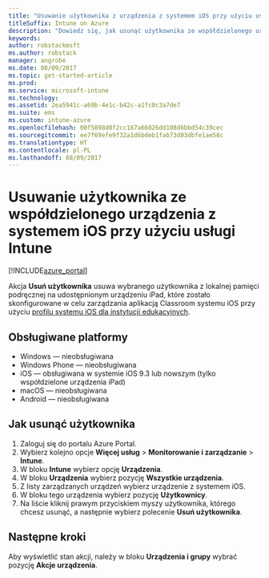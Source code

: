 ```yaml
---
title: "Usuwanie użytkownika z urządzenia z systemem iOS przy użyciu usługi Intune"
titleSuffix: Intune on Azure
description: "Dowiedz się, jak usunąć użytkownika ze współdzielonego urządzenia z systemem iOS przy użyciu usługi Intune."
keywords: 
author: robstackmsft
ms.author: robstack
manager: angrobe
ms.date: 08/09/2017
ms.topic: get-started-article
ms.prod: 
ms.service: microsoft-intune
ms.technology: 
ms.assetid: 2ea5941c-a69b-4e1c-b42c-a1fc0c3a7de7
ms.suite: ems
ms.custom: intune-azure
ms.openlocfilehash: 00f5898d0f2cc167a66026dd108d6bbd54c39cec
ms.sourcegitcommit: ee7f69efe9f32a1d6bdeb1fab73d03dbfe1ae58c
ms.translationtype: HT
ms.contentlocale: pl-PL
ms.lasthandoff: 08/09/2017
---
```

# <a name="remove-a-user-from-a-shared-ios-device-with-intune"></a>Usuwanie użytkownika ze współdzielonego urządzenia z systemem iOS przy użyciu usługi Intune


[!INCLUDE[azure_portal](./includes/azure_portal.md)]

Akcja **Usuń użytkownika** usuwa wybranego użytkownika z lokalnej pamięci podręcznej na udostępnionym urządzeniu iPad, które zostało skonfigurowane w celu zarządzania aplikacją Classroom systemu iOS przy użyciu [profilu systemu iOS dla instytucji edukacyjnych](education-settings-configure-ios.md). 

## <a name="supported-platforms"></a>Obsługiwane platformy

- Windows — nieobsługiwana
- Windows Phone — nieobsługiwana
- iOS — obsługiwana w systemie iOS 9.3 lub nowszym (tylko współdzielone urządzenia iPad)
- macOS — nieobsługiwana
- Android — nieobsługiwana

## <a name="how-to-remove-a-user"></a>Jak usunąć użytkownika

1. Zaloguj się do portalu Azure Portal.
2. Wybierz kolejno opcje **Więcej usług** > **Monitorowanie i zarządzanie** > **Intune**.
3. W bloku **Intune** wybierz opcję **Urządzenia**.
4. W bloku **Urządzenia** wybierz pozycję **Wszystkie urządzenia**.
5. Z listy zarządzanych urządzeń wybierz urządzenie z systemem iOS.
6. W bloku tego urządzenia wybierz pozycję **Użytkownicy**.
7. Na liście kliknij prawym przyciskiem myszy użytkownika, którego chcesz usunąć, a następnie wybierz polecenie **Usuń użytkownika**.

## <a name="next-steps"></a>Następne kroki

Aby wyświetlić stan akcji, należy w bloku **Urządzenia i grupy** wybrać pozycję **Akcje urządzenia**.
